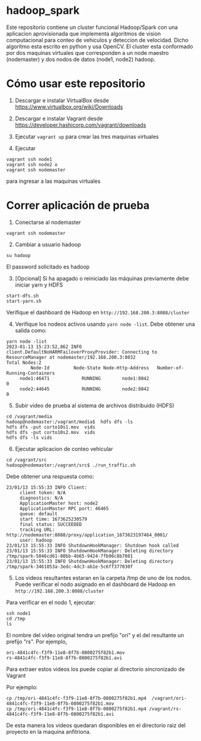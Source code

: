 # hadoop_spark

Este repositorio contiene un cluster funcional Hadoop/Spark con una aplicacion
aprovisionada que implementa algoritmos de vision computacional para conteo de vehiculos 
y deteccion  de velocidad. Dicho algoritmo esta escrito en python y
usa OpenCV. El cluster esta conformado por dos maquinas virtuales
que corresponden a un node maestro (nodemaster) y dos nodos de datos (node1, node2) hadoop.

# Cómo usar este repositorio

1. Descargar e instalar VirtualBox desde https://www.virtualbox.org/wiki/Downloads

2. Descargar e instalar Vagrant desde https://developer.hashicorp.com/vagrant/downloads

3. Ejecutar ```vagrant up``` para crear las tres maquinas virtuales

4. Ejecutar 
```
vagrant ssh node1
vagrant ssh node2 o 
vagrant ssh nodemaster 
```
para ingresar a las maquinas virtuales

# Correr aplicación de prueba

1. Conectarse al nodemaster
```
vagrant ssh nodemaster
```
2. Cambiar a usuario hadoop
```
su hadoop
```
El password solicitado es hadoop

3. [Opcional] Si ha apagado o reiniciado las máquinas previamente debe iniciar yarn y HDFS
```
start-dfs.sh
start-yarn.sh
```
Verifique el dashboard de Hadoop en ```http://192.168.200.3:8088/cluster```

4. Verifique los nodeos activos usando ``` yarn node -list ```. Debe obtener una salida como:
```
yarn node -list
2023-01-13 15:23:52,862 INFO client.DefaultNoHARMFailoverProxyProvider: Connecting to ResourceManager at nodemaster/192.168.200.3:8032
Total Nodes:2
         Node-Id	     Node-State	Node-Http-Address	Number-of-Running-Containers
     node1:46471	        RUNNING	       node1:8042	                           0
     node2:44645	        RUNNING	       node2:8042	                           0
```

5. Subir video de prueba al sistema de archivos distribuido (HDFS)
```
cd /vagrant/media
hadoop@nodemaster:/vagrant/media$  hdfs dfs -ls
hdfs dfs -put corto10s1.mov  vids
hdfs dfs -put corto10s2.mov  vids
hdfs dfs -ls vids
```
6. Ejecutar aplicacion de conteo vehicular
```
cd /vagrant/src
hadoop@nodemaster:/vagrant/src$ ./run_traffic.sh 
```
Debe obtener una respuesta como:
```
23/01/13 15:55:33 INFO Client: 
	 client token: N/A
	 diagnostics: N/A
	 ApplicationMaster host: node2
	 ApplicationMaster RPC port: 46465
	 queue: default
	 start time: 1673625230579
	 final status: SUCCEEDED
	 tracking URL: http://nodemaster:8088/proxy/application_1673623197464_0001/
	 user: hadoop
23/01/13 15:55:33 INFO ShutdownHookManager: Shutdown hook called
23/01/13 15:55:33 INFO ShutdownHookManager: Deleting directory /tmp/spark-5046cd61-80bb-4b65-9424-7fb96c8b7081
23/01/13 15:55:33 INFO ShutdownHookManager: Deleting directory /tmp/spark-3461053a-3edc-4dc3-ab1e-5c6ff377030f
```

5. Los videos resultantes estaran en la carpeta /tmp de uno de los nodos. Puede verificar el nodo asignado en el dashboard de Hadoop en ```http://192.168.200.3:8088/cluster```

Para verificar en el nodo 1, ejecutar:
```
ssh node1
cd /tmp
ls
```
El nombre del video original tendra un prefijo "ori" y el del resultante un
prefijo "rs". Por ejemplo,
```
ori-4841c4fc-f3f9-11e8-8f7b-0800275f82b1.mov
rs-4841c4fc-f3f9-11e8-8f7b-0800275f82b1.avi
```
Para extraer estos videos los puede copiar al directorio sincronizado de Vagrant

Por ejemplo:
```
cp /tmp/ori-4841c4fc-f3f9-11e8-8f7b-0800275f82b1.mp4  /vagrant/ori-4841c4fc-f3f9-11e8-8f7b-0800275f82b1.mov
cp /tmp/ori-4841c4fc-f3f9-11e8-8f7b-0800275f82b1.mp4 /vagrant/rs-4841c4fc-f3f9-11e8-8f7b-0800275f82b1.avi
```
De esta manera los videos quedaran disponibles en el directorio raiz del proyecto
en la maquina anfitriona.
